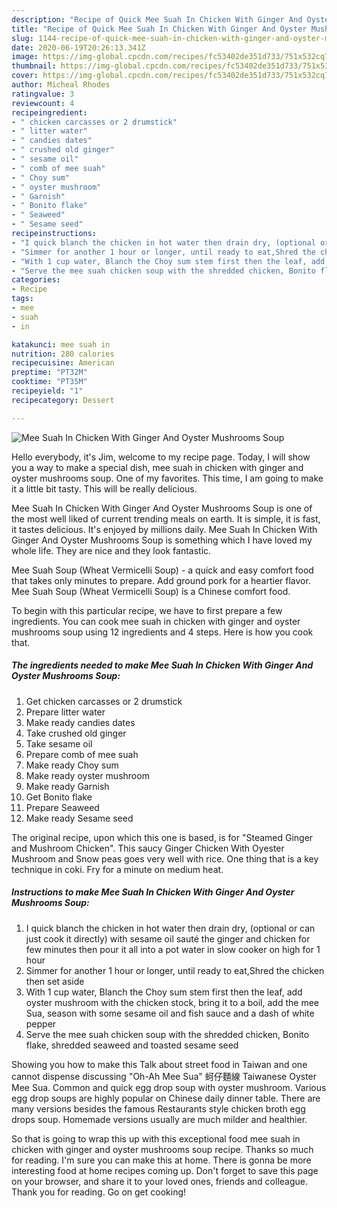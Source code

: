 ```yaml
---
description: "Recipe of Quick Mee Suah In Chicken With Ginger And Oyster Mushrooms Soup"
title: "Recipe of Quick Mee Suah In Chicken With Ginger And Oyster Mushrooms Soup"
slug: 1144-recipe-of-quick-mee-suah-in-chicken-with-ginger-and-oyster-mushrooms-soup
date: 2020-06-19T20:26:13.341Z
image: https://img-global.cpcdn.com/recipes/fc53402de351d733/751x532cq70/mee-suah-in-chicken-with-ginger-and-oyster-mushrooms-soup-recipe-main-photo.jpg
thumbnail: https://img-global.cpcdn.com/recipes/fc53402de351d733/751x532cq70/mee-suah-in-chicken-with-ginger-and-oyster-mushrooms-soup-recipe-main-photo.jpg
cover: https://img-global.cpcdn.com/recipes/fc53402de351d733/751x532cq70/mee-suah-in-chicken-with-ginger-and-oyster-mushrooms-soup-recipe-main-photo.jpg
author: Micheal Rhodes
ratingvalue: 3
reviewcount: 4
recipeingredient:
- " chicken carcasses or 2 drumstick"
- " litter water"
- " candies dates"
- " crushed old ginger"
- " sesame oil"
- " comb of mee suah"
- " Choy sum"
- " oyster mushroom"
- " Garnish"
- " Bonito flake"
- " Seaweed"
- " Sesame seed"
recipeinstructions:
- "I quick blanch the chicken in hot water then drain dry, (optional or can just cook it directly) with sesame oil sauté the ginger and chicken for few minutes then pour it all into a pot water in slow cooker on high for 1 hour"
- "Simmer for another 1 hour or longer, until ready to eat,Shred the chicken then set aside"
- "With 1 cup water, Blanch the Choy sum stem first then the leaf, add oyster mushroom with the chicken stock, bring it to a boil, add the mee Sua, season with some sesame oil and fish sauce and a dash of white pepper"
- "Serve the mee suah chicken soup with the shredded chicken, Bonito flake, shredded seaweed and toasted sesame seed"
categories:
- Recipe
tags:
- mee
- suah
- in

katakunci: mee suah in 
nutrition: 280 calories
recipecuisine: American
preptime: "PT32M"
cooktime: "PT35M"
recipeyield: "1"
recipecategory: Dessert

---
```



![Mee Suah In Chicken With Ginger And Oyster Mushrooms Soup](https://img-global.cpcdn.com/recipes/fc53402de351d733/751x532cq70/mee-suah-in-chicken-with-ginger-and-oyster-mushrooms-soup-recipe-main-photo.jpg)

Hello everybody, it's Jim, welcome to my recipe page. Today, I will show you a way to make a special dish, mee suah in chicken with ginger and oyster mushrooms soup. One of my favorites. This time, I am going to make it a little bit tasty. This will be really delicious.

Mee Suah In Chicken With Ginger And Oyster Mushrooms Soup is one of the most well liked of current trending meals on earth. It is simple, it is fast, it tastes delicious. It's enjoyed by millions daily. Mee Suah In Chicken With Ginger And Oyster Mushrooms Soup is something which I have loved my whole life. They are nice and they look fantastic.

Mee Suah Soup (Wheat Vermicelli Soup) - a quick and easy comfort food that takes only minutes to prepare. Add ground pork for a heartier flavor. Mee Suah Soup (Wheat Vermicelli Soup) is a Chinese comfort food.


To begin with this particular recipe, we have to first prepare a few ingredients. You can cook mee suah in chicken with ginger and oyster mushrooms soup using 12 ingredients and 4 steps. Here is how you cook that.

<!--inarticleads1-->

##### The ingredients needed to make Mee Suah In Chicken With Ginger And Oyster Mushrooms Soup:

1. Get  chicken carcasses or 2 drumstick
1. Prepare  litter water
1. Make ready  candies dates
1. Take  crushed old ginger
1. Take  sesame oil
1. Prepare  comb of mee suah
1. Make ready  Choy sum
1. Make ready  oyster mushroom
1. Make ready  Garnish
1. Get  Bonito flake
1. Prepare  Seaweed
1. Make ready  Sesame seed


The original recipe, upon which this one is based, is for &#34;Steamed Ginger and Mushroom Chicken&#34;. This saucy Ginger Chicken With Oyester Mushroom and Snow peas goes very well with rice. One thing that is a key technique in coki. Fry for a minute on medium heat. 

<!--inarticleads2-->

##### Instructions to make Mee Suah In Chicken With Ginger And Oyster Mushrooms Soup:

1. I quick blanch the chicken in hot water then drain dry, (optional or can just cook it directly) with sesame oil sauté the ginger and chicken for few minutes then pour it all into a pot water in slow cooker on high for 1 hour
1. Simmer for another 1 hour or longer, until ready to eat,Shred the chicken then set aside
1. With 1 cup water, Blanch the Choy sum stem first then the leaf, add oyster mushroom with the chicken stock, bring it to a boil, add the mee Sua, season with some sesame oil and fish sauce and a dash of white pepper
1. Serve the mee suah chicken soup with the shredded chicken, Bonito flake, shredded seaweed and toasted sesame seed


Showing you how to make this Talk about street food in Taiwan and one cannot dispense discussing &#34;Oh-Ah Mee Sua&#34; 蚵仔麵線 Taiwanese Oyster Mee Sua. Common and quick egg drop soup with oyster mushroom. Various egg drop soups are highly popular on Chinese daily dinner table. There are many versions besides the famous Restaurants style chicken broth egg drops soup. Homemade versions usually are much milder and healthier. 

So that is going to wrap this up with this exceptional food mee suah in chicken with ginger and oyster mushrooms soup recipe. Thanks so much for reading. I'm sure you can make this at home. There is gonna be more interesting food at home recipes coming up. Don't forget to save this page on your browser, and share it to your loved ones, friends and colleague. Thank you for reading. Go on get cooking!
